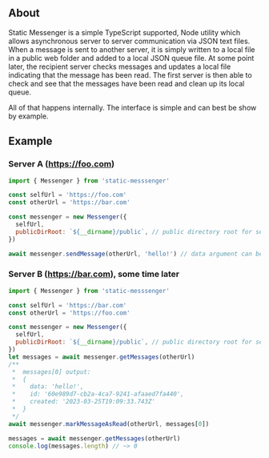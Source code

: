 ## About

Static Messenger is a simple TypeScript supported, Node utility which allows asynchronous server to server communication via JSON text files. When a message is sent to another server, it is simply written to a local file in a public web folder and added to a local JSON queue file. At some point later, the recipient server checks messages and updates a local file indicating that the message has been read. The first server is then able to check and see that the messages have been read and clean up its local queue.

All of that happens internally. The interface is simple and can best be show by example.

## Example

### Server A (https://foo.com)

```JavaScript
import { Messenger } from 'static-messsenger'

const selfUrl = 'https://foo.com'
const otherUrl = 'https://bar.com'

const messenger = new Messenger({
  selfUrl,
  publicDirRoot: `${__dirname}/public`, // public directory root for serving static assets
})

await messenger.sendMessage(otherUrl, 'hello!') // data argument can be anything that is JSON encondable
```

### Server B (https://bar.com), some time later

```JavaScript
import { Messenger } from 'static-messsenger'

const selfUrl = 'https://bar.com'
const otherUrl = 'https://foo.com'

const messenger = new Messenger({
  selfUrl,
  publicDirRoot: `${__dirname}/public`, // public directory root for serving static assets
})
let messages = await messenger.getMessages(otherUrl)
/**
 *  messages[0] output:
 *  {
 *    data: 'hello!',
 *    id: '60e989d7-cb2a-4ca7-9241-afaaed7fa440',
 *    created: '2023-03-25T19:09:33.743Z'
 *  }
 */
await messenger.markMessageAsRead(otherUrl, messages[0])

messages = await messenger.getMessages(otherUrl)
console.log(messages.length) // ~> 0

```
